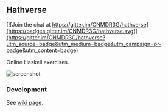 Hathverse
---------

[![Join the chat at https://gitter.im/CNMDR3G/hathverse](https://badges.gitter.im/CNMDR3G/hathverse.svg)](https://gitter.im/CNMDR3G/hathverse?utm_source=badge&utm_medium=badge&utm_campaign=pr-badge&utm_content=badge)

Online Haskell exercises.

![screenshot](https://files.gitter.im/CNMDR3G/CNMDR3G/mJGM/__-2016-04-09-10.45.42.png)

### Development

See [wiki page](https://github.com/CNMDR3G/hathverse/wiki/Development).
